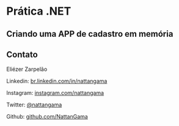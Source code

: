 # Prática .NET

## Criando uma APP de cadastro em memória

## Contato

Eliézer Zarpelão

Linkedin:  [br.linkedin.com/in/nattangama](https://www.linkedin.com/in/nattan-gama-05369a192/)

Instagram:  [instagram.com/nattangama](https://www.instagram.com/nattangama/)

Twitter:  [@nattangama](https://twitter.com/Nattan_Gama)

Github:  [github.com/NattanGama](https://github.com/NattanGama)
